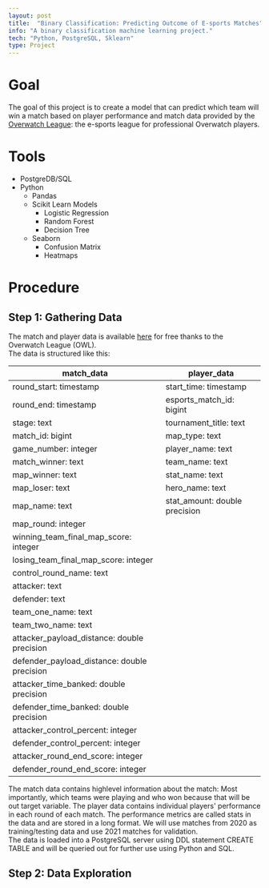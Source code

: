 ```yaml
---
layout: post
title:  "Binary Classification: Predicting Outcome of E-sports Matches"
info: "A binary classification machine learning project."
tech: "Python, PostgreSQL, Sklearn"
type: Project
---
```


# Goal
The goal of this project is to create a model that can predict which team will win a match based on player performance and match data provided by the [Overwatch League](https://overwatchleague.com/en-us/statslab): 
the e-sports league for professional Overwatch players. 

# Tools
- PostgreDB/SQL
- Python
  - Pandas
  - Scikit Learn Models
    - Logistic Regression
    - Random Forest
    - Decision Tree
  - Seaborn
    - Confusion Matrix
    - Heatmaps  
 
# Procedure  
## Step 1: Gathering Data
The match and player data is available [here](https://overwatchleague.com/en-us/statslab) for free thanks to the Overwatch League (OWL).  
The data is structured like this:  

| match_data                                    |   player_data                     |                                
| ---                                           |   ---                             |   
| round_start: timestamp                        |   start_time: timestamp           |           
| round_end: timestamp                          |   esports_match_id: bigint        |    
| stage: text                                   |   tournament_title: text          | 
| match_id: bigint                              |   map_type: text                  |        
| game_number: integer                          |   player_name: text               |   
| match_winner: text                            |   team_name: text                 | 
| map_winner: text                              |   stat_name: text                 | 
| map_loser: text                               |   hero_name: text                 | 
| map_name: text                                |   stat_amount: double precision   |   
| map_round: integer                            |                                   |          
| winning_team_final_map_score: integer         |                                   | 
| losing_team_final_map_score: integer          |                                   | 
| control_round_name: text                      |                                   |    
| attacker: text                                |                                   |          
| defender: text                                |                                   |           
| team_one_name: text                           |                                   |    
| team_two_name: text                           |                                   |           
| attacker_payload_distance: double precision   |                                   |  
| defender_payload_distance: double precision   |                                   |          
| attacker_time_banked: double precision        |                                   |          
| defender_time_banked: double precision        |                                   |    
| attacker_control_percent: integer             |                                   |           
| defender_control_percent: integer             |                                   |           
| attacker_round_end_score: integer             |                                   |           
| defender_round_end_score: integer             |                                   |    


The match data contains highlevel information about the match: Most importantly, which teams were playing and who won because that will be out target variable. 
The player data contains individual players' performance in each round of each match. The performance metrics are called stats in the data and are stored in a long format. 
We will use matches from 2020 as training/testing data and use 2021 matches for validation.  
The data is loaded into a PostgreSQL server using DDL statement CREATE TABLE and will be queried out for further use using Python and SQL. 


## Step 2: Data Exploration





